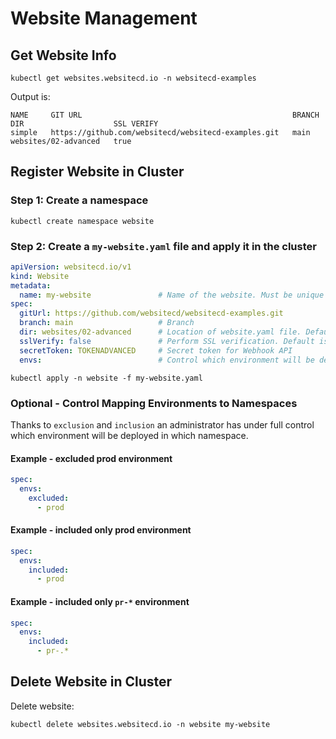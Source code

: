 # Website Management

## Get Website Info

```shell
kubectl get websites.websitecd.io -n websitecd-examples
```
Output is:
```shell
NAME     GIT URL                                               BRANCH   DIR                    SSL VERIFY
simple   https://github.com/websitecd/websitecd-examples.git   main     websites/02-advanced   true
```

## Register Website in Cluster

### Step 1: Create a namespace
```shell
kubectl create namespace website
```

### Step 2: Create a `my-website.yaml` file and apply it in the cluster

```yaml
apiVersion: websitecd.io/v1
kind: Website
metadata:
  name: my-website               # Name of the website. Must be unique within namespace
spec:
  gitUrl: https://github.com/websitecd/websitecd-examples.git
  branch: main                   # Branch
  dir: websites/02-advanced      # Location of website.yaml file. Default is "."
  sslVerify: false               # Perform SSL verification. Default is "true"
  secretToken: TOKENADVANCED     # Secret token for Webhook API
  envs:                          # Control which environment will be deployed to. If not defined all envs are deployed.
```

```shell
kubectl apply -n website -f my-website.yaml
```

### Optional - Control Mapping Environments to Namespaces

Thanks to `exclusion` and `inclusion` an administrator has under full control which environment will be deployed in which namespace.

#### Example - excluded prod environment
```yaml
spec:
  envs:
    excluded:
      - prod
```

#### Example - included only prod environment
```yaml
spec:
  envs:
    included:
      - prod
```

#### Example - included only `pr-*` environment
```yaml
spec:
  envs:
    included:
      - pr-.*
```


## Delete Website in Cluster

Delete website:

```shell
kubectl delete websites.websitecd.io -n website my-website
```

